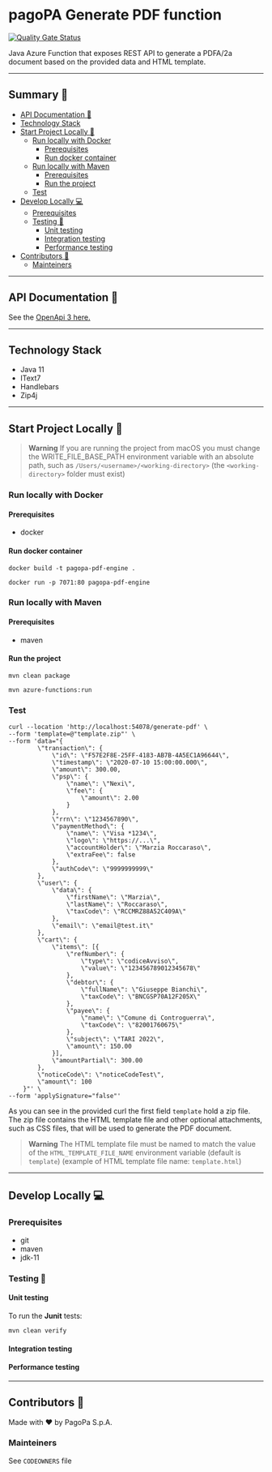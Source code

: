 # pagoPA Generate PDF function

[![Quality Gate Status](https://sonarcloud.io/api/project_badges/measure?project=pagopa_pagopa-pdf-engine&metric=alert_status)](https://sonarcloud.io/dashboard?id=pagopa_pagopa-pdf-engine)

Java Azure Function that exposes REST API to generate a PDFA/2a document based on the provided data and HTML template.

---
## Summary 📖

- [API Documentation 📖](#api-documentation-)
- [Technology Stack](#technology-stack)
- [Start Project Locally 🚀](#start-project-locally-)
  * [Run locally with Docker](#run-locally-with-docker)
      + [Prerequisites](#prerequisites)
      + [Run docker container](#run-docker-container)
  * [Run locally with Maven](#run-locally-with-maven)
      + [Prerequisites](#prerequisites-1)
      + [Run the project](#run-the-project)
  * [Test](#test)
- [Develop Locally 💻](#develop-locally-)
  * [Prerequisites](#prerequisites-2)
  * [Testing 🧪](#testing-)
    + [Unit testing](#unit-testing)
    + [Integration testing](#integration-testing)
    + [Performance testing](#performance-testing)
- [Contributors 👥](#contributors-)
  * [Mainteiners](#mainteiners)

---
## API Documentation 📖
See the [OpenApi 3 here.](https://editor.swagger.io/?url=https://raw.githubusercontent.com/pagopa/pagopa-pdf-engine/main/openapi/openapi.json)

---

## Technology Stack
- Java 11
- IText7
- Handlebars
- Zip4j

---

## Start Project Locally 🚀

> **Warning**
> If you are running the project from macOS you must change the WRITE_FILE_BASE_PATH environment variable with an absolute
> path, such as `/Users/<username>/<working-directory>` (the `<working-directory>` folder must exist)

### Run locally with Docker

#### Prerequisites
- docker

#### Run docker container
`docker build -t pagopa-pdf-engine .`

`docker run -p 7071:80 pagopa-pdf-engine`

### Run locally with Maven

#### Prerequisites
- maven

#### Run the project
`mvn clean package`

`mvn azure-functions:run`

### Test
```
curl --location 'http://localhost:54078/generate-pdf' \
--form 'template=@"template.zip"' \
--form 'data="{
		\"transaction\": {
			\"id\": \"F57E2F8E-25FF-4183-AB7B-4A5EC1A96644\",
			\"timestamp\": \"2020-07-10 15:00:00.000\",
			\"amount\": 300.00,
			\"psp\": {
				\"name\": \"Nexi\",
				\"fee\": {
					\"amount\": 2.00
				}
			},
			\"rrn\": \"1234567890\",
			\"paymentMethod\": {
				\"name\": \"Visa *1234\",
				\"logo\": \"https://...\",
				\"accountHolder\": \"Marzia Roccaraso\",
				\"extraFee\": false
			},
			\"authCode\": \"9999999999\"
		},
		\"user\": {
			\"data\": {
				\"firstName\": \"Marzia\",
				\"lastName\": \"Roccaraso\",
				\"taxCode\": \"RCCMRZ88A52C409A\"
			},
			\"email\": \"email@test.it\"
		},
		\"cart\": {
			\"items\": [{
				\"refNumber\": {
					\"type\": \"codiceAvviso\",
					\"value\": \"123456789012345678\"
				},
				\"debtor\": {
					\"fullName\": \"Giuseppe Bianchi\",
					\"taxCode\": \"BNCGSP70A12F205X\"
				},
				\"payee\": {
					\"name\": \"Comune di Controguerra\",
					\"taxCode\": \"82001760675\"
				},
				\"subject\": \"TARI 2022\",
				\"amount\": 150.00
			}],
			\"amountPartial\": 300.00
		},
		\"noticeCode\": \"noticeCodeTest\",
		\"amount\": 100
	}"' \
--form 'applySignature="false"'
``` 
As you can see in the provided curl the first field `template` hold a zip file. The zip file contains the HTML template
file and other optional attachments, such as CSS files, that will be used to generate the PDF document.

> **Warning**
> The HTML template file must be named to match the value of the `HTML_TEMPLATE_FILE_NAME` environment variable 
> (default is `template`) (example of HTML template file name: `template.html`)

---

## Develop Locally 💻

### Prerequisites
- git
- maven
- jdk-11

### Testing 🧪

#### Unit testing

To run the **Junit** tests:

`mvn clean verify`

#### Integration testing

#### Performance testing

---

## Contributors 👥
Made with ❤️ by PagoPa S.p.A.

### Mainteiners
See `CODEOWNERS` file